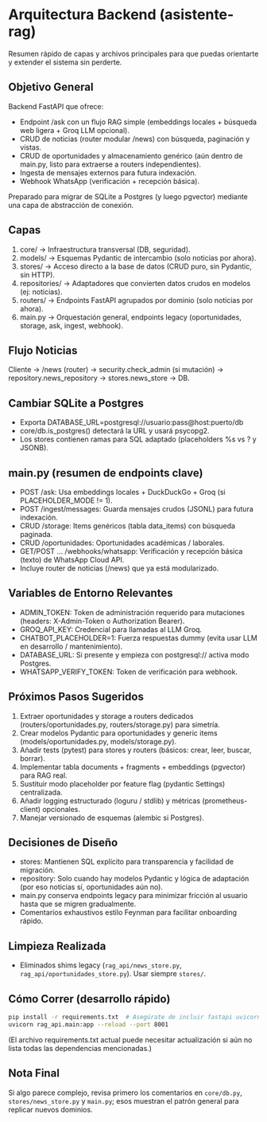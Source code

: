 # Arquitectura Backend (asistente-rag)

Resumen rápido de capas y archivos principales para que puedas orientarte y extender el sistema sin perderte.

## Objetivo General
Backend FastAPI que ofrece:
- Endpoint /ask con un flujo RAG simple (embeddings locales + búsqueda web ligera + Groq LLM opcional).
- CRUD de noticias (router modular /news) con búsqueda, paginación y vistas.
- CRUD de oportunidades y almacenamiento genérico (aún dentro de main.py, listo para extraerse a routers independientes).
- Ingesta de mensajes externos para futura indexación.
- Webhook WhatsApp (verificación + recepción básica).

Preparado para migrar de SQLite a Postgres (y luego pgvector) mediante una capa de abstracción de conexión.

## Capas
1. core/  -> Infraestructura transversal (DB, seguridad).
2. models/ -> Esquemas Pydantic de intercambio (solo noticias por ahora).
3. stores/ -> Acceso directo a la base de datos (CRUD puro, sin Pydantic, sin HTTP).
4. repositories/ -> Adaptadores que convierten datos crudos en modelos (ej: noticias).
5. routers/ -> Endpoints FastAPI agrupados por dominio (solo noticias por ahora).
6. main.py -> Orquestación general, endpoints legacy (oportunidades, storage, ask, ingest, webhook).

## Flujo Noticias
Cliente -> /news (router) -> security.check_admin (si mutación) -> repository.news_repository -> stores.news_store -> DB.

## Cambiar SQLite a Postgres
- Exporta DATABASE_URL=postgresql://usuario:pass@host:puerto/db
- core/db.is_postgres() detectará la URL y usará psycopg2.
- Los stores contienen ramas para SQL adaptado (placeholders %s vs ? y JSONB).

## main.py (resumen de endpoints clave)
- POST /ask: Usa embeddings locales + DuckDuckGo + Groq (si PLACEHOLDER_MODE != 1).
- POST /ingest/messages: Guarda mensajes crudos (JSONL) para futura indexación.
- CRUD /storage: Items genéricos (tabla data_items) con búsqueda paginada.
- CRUD /oportunidades: Oportunidades académicas / laborales.
- GET/POST ... /webhooks/whatsapp: Verificación y recepción básica (texto) de WhatsApp Cloud API.
- Incluye router de noticias (/news) que ya está modularizado.

## Variables de Entorno Relevantes
- ADMIN_TOKEN: Token de administración requerido para mutaciones (headers: X-Admin-Token o Authorization Bearer).
- GROQ_API_KEY: Credencial para llamadas al LLM Groq.
- CHATBOT_PLACEHOLDER=1: Fuerza respuestas dummy (evita usar LLM en desarrollo / mantenimiento).
- DATABASE_URL: Si presente y empieza con postgresql:// activa modo Postgres.
- WHATSAPP_VERIFY_TOKEN: Token de verificación para webhook.

## Próximos Pasos Sugeridos
1. Extraer oportunidades y storage a routers dedicados (routers/oportunidades.py, routers/storage.py) para simetría.
2. Crear modelos Pydantic para oportunidades y generic items (models/oportunidades.py, models/storage.py).
3. Añadir tests (pytest) para stores y routers (básicos: crear, leer, buscar, borrar).
4. Implementar tabla documents + fragments + embeddings (pgvector) para RAG real.
5. Sustituir modo placeholder por feature flag (pydantic Settings) centralizada.
6. Añadir logging estructurado (loguru / stdlib) y métricas (prometheus-client) opcionales.
7. Manejar versionado de esquemas (alembic si Postgres).

## Decisiones de Diseño
- stores: Mantienen SQL explícito para transparencia y facilidad de migración.
- repository: Solo cuando hay modelos Pydantic y lógica de adaptación (por eso noticias sí, oportunidades aún no).
- main.py conserva endpoints legacy para minimizar fricción al usuario hasta que se migren gradualmente.
- Comentarios exhaustivos estilo Feynman para facilitar onboarding rápido.

## Limpieza Realizada
- Eliminados shims legacy (`rag_api/news_store.py`, `rag_api/oportunidades_store.py`). Usar siempre `stores/`.

## Cómo Correr (desarrollo rápido)
```bash
pip install -r requirements.txt  # Asegúrate de incluir fastapi uvicorn numpy sentence-transformers duckduckgo-search requests psycopg2-binary (si Postgres)
uvicorn rag_api.main:app --reload --port 8001
```
(El archivo requirements.txt actual puede necesitar actualización si aún no lista todas las dependencias mencionadas.)

## Nota Final
Si algo parece complejo, revisa primero los comentarios en `core/db.py`, `stores/news_store.py` y `main.py`; esos muestran el patrón general para replicar nuevos dominios.
